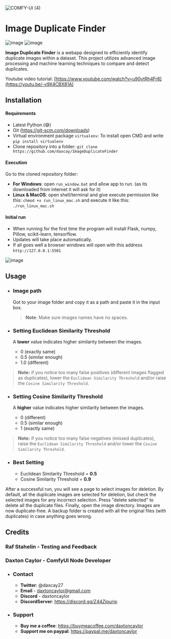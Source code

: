
![COMFY-UI (4)](https://github.com/daxcay/ImageDuplicateFinder/assets/164315771/39d8151a-b234-4fd5-b65d-2291a96585ff)

# Image Duplicate Finder

![image](https://img.shields.io/badge/version-1.1.0-green) ![image](https://img.shields.io/badge/last_update-July_2024-green)

**Image Duplicate Finder** is a webapp designed to efficiently identify duplicate images within a dataset. This project utilizes advanced image processing and machine learning techniques to compare and detect duplicates.

Youtube video tutorial: [https://www.youtube.com/watch?v=u90vtRh4Fr8](https://youtu.be/-v9X4CBX81A)

## Installation

  #### Requirements
  
  - Latest Python (😅)
  - Git (https://git-scm.com/downloads)
  - Virtual environment package `virtualenv`: To install open CMD and write `pip install virtualenv`    
  - Clone repository into a folder: `git clone https://github.com/daxcay/ImageDuplicateFinder`

  #### Execution

  Go to the cloned repository folder: 

  - **For Windows**: open `run_window.bat` and allow app to run. (as its downloaded from internet it will ask for it)
  - **Linux & MacOS**: open shell/terminal and give execute permission like this: `chmod +x run_linux_mac.sh` and execute it like this: `./run_linux_mac.sh`

  #### Initial run
  - When running for the first time the program will install Flask, numpy, Pillow, scikit-learn, tensorflow.  
  - Updates will take place automatically.
  - If all goes well a browser windows will open with this address `http://127.0.0.1:5501`

  ![image](https://github.com/daxcay/ImageDuplicateFinder/assets/164315771/19919300-bfbb-4d45-8b72-dba08e4a0510)

## Usage

- ### Image path

    Got to your image folder and copy it as a path and paste it in the input box.

    > **Note**: Make sure images names have no spaces.
  
- ### Setting Euclidean Similarity Threshold

    A **lower** value indicates higher similarity between the images.

    - 0 (exactly same)
    - 0.5 (similar enough)
    - 1.0 (different)

> **Note:** if you notice too many false positives (different images flagged as duplicates), lower the `Euclidean Similarity Threshold` and/or raise the `Cosine Similarity Threshold`.
    
- ### Setting Cosine Similarity Threshold
  
    A **higher** value indicates higher similarity between the images.

    - 0 (different)
    - 0.5 (similar enough)
    - 1 (exactly same)

> **Note:** if you notice too many false negatives (missed duplicates), raise the `Euclidean Similarity Threshold` and/or lower the `Cosine Similarity Threshold`.

- ### Best Setting
    - Euclidean Similarity Threshold = **0.5**
    - Cosine Similarity Threshold = **0.9**

After a successful run, you will see a page to select images for deletion. By default, all the duplicate images are selected for deletion, but check the selected images for any incorrect selection. Press "delete selected" to delete all the duplicate files. Finally, open the image directory. Images are now duplicate-free. A backup folder is created with all the original files (with duplicates) in case anything goes wrong.

## Credits

### Raf Stahelin - Testing and Feedback

### Daxton Caylor - ComfyUI Node Developer 
  - ### Contact
     - **Twitter**: @daxcay27
     - **Email** - daxtoncaylor@gmail.com
     - **Discord** - daxtoncaylor
     - **DiscordServer**: https://discord.gg/Z44Zjpurjp
    
  - ### Support
     - **Buy me a coffee**: https://buymeacoffee.com/daxtoncaylor
     - **Support me on paypal**: https://paypal.me/daxtoncaylor
